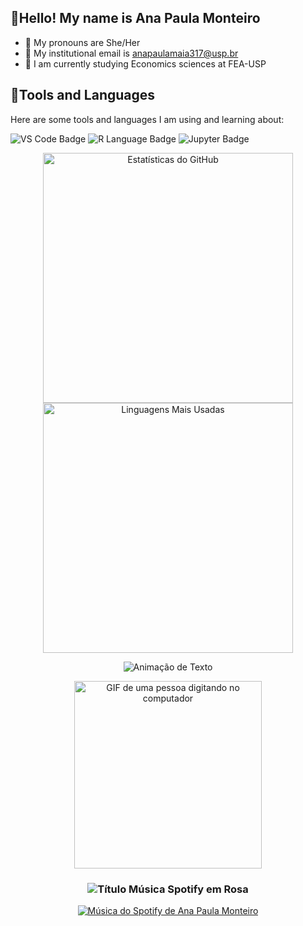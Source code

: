 ##  🌸Hello! My name is Ana Paula Monteiro
- 🌺 My pronouns are She/Her
- 💮 My institutional email is anapaulamaia317@usp.br
-  💐 I am currently studying Economics sciences at FEA-USP

## 🌲Tools and Languages

Here are some tools and languages I am using and learning about:
<p align="left">
  <img src="https://img.shields.io/badge/VS%20Code-006400?style=for-the-badge&logo=visual-studio-code&logoColor=white" alt="VS Code Badge"/>

  <img src="https://img.shields.io/badge/R-006400?style=for-the-badge&logo=r&logoColor=white" alt="R Language Badge"/>
  
  <img src="https://img.shields.io/badge/Jupyter-006400?style=for-the-badge&logo=jupyter&logoColor=white" alt="Jupyter Badge"/>
</p>

<div align="center">
  <img 
    width="400" 
    src="https://github-readme-stats.vercel.app/api?username=AnaPaula-Monteiro&show_icons=true&include_all_commits=true&count_private=true&bg_color=000000&border_color=FFC0CB&title_color=FFC0CB&icon_color=FF69B4&text_color=ffffff&cache_seconds=300"
    alt="Estatísticas do GitHub"
  />
  <img 
    width="400" 
    src="https://github-readme-stats.vercel.app/api/top-langs/?username=AnaPaula-Monteiro&layout=compact&bg_color=000000&border_color=FFC0CB&title_color=FFC0CB&icon_color=FF69B4&text_color=ffffff&cache_seconds=300"
    alt="Linguagens Mais Usadas"
  />
</div>

</p>
<p align="center">
  <img 
    src="https://readme-typing-svg.herokuapp.com?font=Fira+Code&size=20&pause=1000&color=FFC0CB&center=true&vCenter=true&lines=Oie,+me+chamo+Ana+Paula+Monteiro!;Bem-vindo+ao+meu+perfil!"
    alt="Animação de Texto" 
  />
<p align="center">
  <img 
    src="https://github.com/user-attachments/assets/4d2b9107-c50a-4efd-9071-06a492cef80b" 
    alt="GIF de uma pessoa digitando no computador" 
    width="300"
  />
</p>
</p>

<h3 align="center">
  <img 
    src="https://img.shields.io/badge/Currently_Playing-FFC0CB?style=for-the-badge&logo=spotify&logoColor=191717&color=FFC0CB" 
    alt="Título Música Spotify em Rosa"
  />
</p>
</h3>
<p align="center">
  <a href="https://open.spotify.com/user/cz8j491jwsczocrseene0lhjm?si=0d05f622029f4c51"> 
    <img 
      src="https://spotify-github-profile.kittinanx.com/api/view?uid=cz8j491jwsczocrseene0lhjm&cover_image=true&theme=spotify-embed&show_offline=false&background_color=000000&interchange=false&profanity=false&bar_color=ffb8cd&bar_color_cover=false&mode=dark" 
      alt="Música do Spotify de Ana Paula Monteiro"
    />
  </a>
